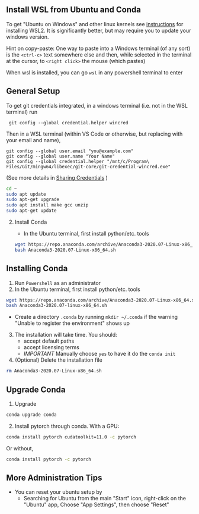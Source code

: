 ## Install WSL from Ubuntu and Conda

To get "Ubuntu on Windows" and other linux kernels see [instructions](https://docs.microsoft.com/en-us/windows/wsl/install-win10) for installing WSL2.  It is significantly better, but may require you to update your windows version.

Hint on copy-paste:  One way to paste into a Windows terminal (of any sort) is the `<ctrl-c>` text somewhere else and then, while selected in the terminal at the cursor, to `<right click>` the mouse (which pastes)

When wsl is installed, you can go `wsl` in any powershell terminal to enter


## General Setup

To get git credentials integrated, in a windows terminal (i.e. not in the WSL terminal) run
```
 git config --global credential.helper wincred
```
Then in a WSL terminal (within VS Code or otherwise, but replacing with your email and name),
```
git config --global user.email "you@example.com"
git config --global user.name "Your Name"
git config --global credential.helper "/mnt/c/Program\ Files/Git/mingw64/libexec/git-core/git-credential-wincred.exe"
```
(See more details in [Sharing Credentials](https://code.visualstudio.com/docs/remote/troubleshooting#_sharing-git-credentials-between-windows-and-wsl) )

```bash
cd ~
sudo apt update
sudo apt-get upgrade
sudo apt install make gcc unzip
sudo apt-get update
``` 

2. Install Conda

   -  In the Ubuntu terminal, first install python/etc. tools
   ```bash
   wget https://repo.anaconda.com/archive/Anaconda3-2020.07-Linux-x86_64.sh
   bash Anaconda3-2020.07-Linux-x86_64.sh
   ```

## Installing Conda
1. Run `Powershell` as an administrator
2. In the Ubuntu terminal, first install python/etc. tools
```bash
wget https://repo.anaconda.com/archive/Anaconda3-2020.07-Linux-x86_64.sh
bash Anaconda3-2020.07-linux-x86_64.sh
```
   - Create a directory `.conda` by running `mkdir ~/.conda` if the warning "Unable to register the environment" shows up
3. The installation will take time. You should:
   - accept default paths
   - accept licensing terms
   - *IMPORTANT* Manually choose `yes` to have it do the `conda init`
4. (Optional) Delete the installation file
```bash
rm Anaconda3-2020.07-Linux-x86_64.sh
```

## Upgrade Conda
1. Upgrade
```bash
conda upgrade conda
```
2. Install pytorch through conda.  With a GPU:
```bash
conda install pytorch cudatoolkit=11.0 -c pytorch
```
Or without,
```bash
conda install pytorch -c pytorch
```
## More Administration Tips
- You can reset your ubuntu setup by
  - Searching for Ubuntu from the main "Start" icon, right-click on the "Ubuntu" app, Choose "App Settings", then choose "Reset"
